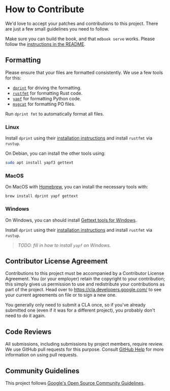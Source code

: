 # How to Contribute

We'd love to accept your patches and contributions to this project. There are
just a few small guidelines you need to follow.

Make sure you can build the book, and that `mdbook serve` works. Please follow
the [instructions in the README].

[instructions in the README]: README.md#building

## Formatting

Please ensure that your files are formatted consistently. We use a few tools for
this:

- [`dprint`] for driving the formatting.
- [`rustfmt`] for formatting Rust code.
- [`yapf`] for formatting Python code.
- [`msgcat`] for formatting PO files.

Run `dprint fmt` to automatically format all files.

### Linux

Install `dprint` using their
[installation instructions](https://dprint.dev/install/) and install `rustfmt`
via `rustup`.

On Debian, you can install the other tools using:

```sh
sudo apt install yapf3 gettext
```

### MacOS

On MacOS with [Homebrew], you can install the necessary tools with:

```shell
brew install dprint yapf gettext
```

### Windows

On Windows, you can should install [Gettext tools for Windows].

Install `dprint` using their
[installation instructions](https://dprint.dev/install/) and install `rustfmt`
via `rustup`.

> _TODO: fill in how to install `yapf` on Windows._

[`dprint`]: https://dprint.dev/
[`rustfmt`]: https://github.com/rust-lang/rustfmt
[`yapf`]: https://github.com/google/yapf
[`msgcat`]: https://www.gnu.org/software/gettext/manual/html_node/msgcat-Invocation.html
[Homebrew]: https://brew.sh/
[Gettext tools for Windows]: https://github.com/vslavik/gettext-tools-windows/releases

## Contributor License Agreement

Contributions to this project must be accompanied by a Contributor License
Agreement. You (or your employer) retain the copyright to your contribution;
this simply gives us permission to use and redistribute your contributions as
part of the project. Head over to <https://cla.developers.google.com/> to see
your current agreements on file or to sign a new one.

You generally only need to submit a CLA once, so if you've already submitted one
(even if it was for a different project), you probably don't need to do it
again.

## Code Reviews

All submissions, including submissions by project members, require review. We
use GitHub pull requests for this purpose. Consult
[GitHub Help](https://help.github.com/articles/about-pull-requests/) for more
information on using pull requests.

## Community Guidelines

This project follows
[Google's Open Source Community Guidelines](https://opensource.google/conduct/).
